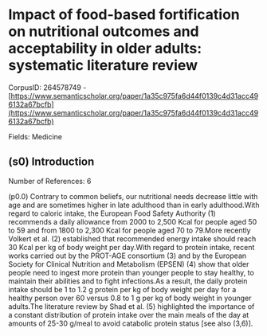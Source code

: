 # Impact of food-based fortification on nutritional outcomes and acceptability in older adults: systematic literature review

CorpusID: 264578749 - [https://www.semanticscholar.org/paper/1a35c975fa6d44f0139c4d31acc496132a67bcfb](https://www.semanticscholar.org/paper/1a35c975fa6d44f0139c4d31acc496132a67bcfb)

Fields: Medicine

## (s0) Introduction
Number of References: 6

(p0.0) Contrary to common beliefs, our nutritional needs decrease little with age and are sometimes higher in late adulthood than in early adulthood.With regard to caloric intake, the European Food Safety Authority (1) recommends a daily allowance from 2000 to 2,500 Kcal for people aged 50 to 59 and from 1800 to 2,300 Kcal for people aged 70 to 79.More recently Volkert et al. (2) established that recommended energy intake should reach 30 Kcal per kg of body weight per day.With regard to protein intake, recent works carried out by the PROT-AGE consortium (3) and by the European Society for Clinical Nutrition and Metabolism (EPSEN) (4) show that older people need to ingest more protein than younger people to stay healthy, to maintain their abilities and to fight infections.As a result, the daily protein intake should be 1 to 1.2 g protein per kg of body weight per day for a healthy person over 60 versus 0.8 to 1 g per kg of body weight in younger adults.The literature review by Shad et al. (5) highlighted the importance of a constant distribution of protein intake over the main meals of the day at amounts of 25-30 g/meal to avoid catabolic protein status [see also (3,6)].
